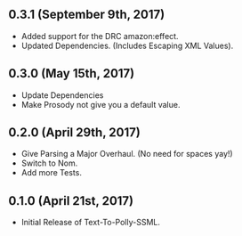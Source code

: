 ## 0.3.1 (September 9th, 2017)

- Added support for the DRC amazon:effect.
- Updated Dependencies. (Includes Escaping XML Values).

## 0.3.0 (May 15th, 2017)

- Update Dependencies
- Make Prosody not give you a default value.

## 0.2.0 (April 29th, 2017)

- Give Parsing a Major Overhaul. (No need for spaces yay!)
- Switch to Nom.
- Add more Tests.

## 0.1.0 (April 21st, 2017)

- Initial Release of Text-To-Polly-SSML.
